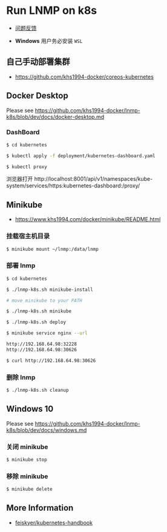 # Run LNMP on k8s

* [问题反馈](https://github.com/khs1994-docker/lnmp/issues/122)

* **Windows** 用户务必安装 `WSL`

## 自己手动部署集群

* https://github.com/khs1994-docker/coreos-kubernetes

## Docker Desktop

Please see https://github.com/khs1994-docker/lnmp-k8s/blob/dev/docs/docker-desktop.md

### DashBoard

```bash
$ cd kubernetes

$ kubectl apply -f deployment/kubernetes-dashboard.yaml

$ kubectl proxy
```

浏览器打开 http://localhost:8001/api/v1/namespaces/kube-system/services/https:kubernetes-dashboard:/proxy/

## Minikube

* https://www.khs1994.com/docker/minikube/README.html

### 挂载宿主机目录

```bash
$ minikube mount ~/lnmp:/data/lnmp
```

### 部署 lnmp

```bash
$ cd kubernetes

$ ./lnmp-k8s.sh minikube-install

# move minikube to your PATH

$ ./lnmp-k8s.sh minikube

$ ./lnmp-k8s.sh deploy

$ minikube service nginx --url

http://192.168.64.98:32228
http://192.168.64.98:30626

$ curl http://192.168.64.98:30626
```

### 删除 lnmp

```bash
$ ./lnmp-k8s.sh cleanup
```

## Windows 10

Please see https://github.com/khs1994-docker/lnmp-k8s/blob/dev/docs/windows.md

### 关闭 minikube

```bash
$ minikube stop
```

### 移除 minikube

```bash
$ minikube delete
```

## More Information

* [feiskyer/kubernetes-handbook](https://github.com/feiskyer/kubernetes-handbook)
